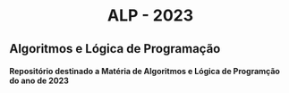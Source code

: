 <h1><center>ALP - 2023<center></h1>
<h2>Algoritmos e Lógica de Programação</h2>
<h4>Repositório destinado a Matéria de Algoritmos e Lógica de Programção do ano de 2023</h4>
